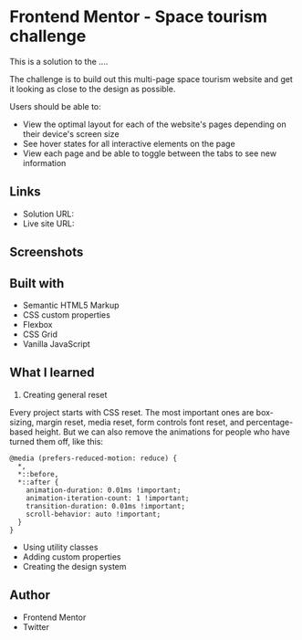 # Frontend Mentor - Space tourism challenge

This is a solution to the ....

The challenge is to build out this multi-page space tourism website and get it looking as close to the design as possible.

Users should be able to:

- View the optimal layout for each of the website's pages depending on their device's screen size
- See hover states for all interactive elements on the page
- View each page and be able to toggle between the tabs to see new information

## Links

- Solution URL:
- Live site URL:

## Screenshots

## Built with

- Semantic HTML5 Markup
- CSS custom properties
- Flexbox
- CSS Grid
- Vanilla JavaScript

## What I learned

1. Creating general reset

Every project starts with CSS reset. The most important ones are box-sizing, margin reset, media reset, form controls font reset, and percentage-based height. But we can also remove the animations for people who have turned them off, like this:

```
@media (prefers-reduced-motion: reduce) {
  *,
  *::before,
  *::after {
    animation-duration: 0.01ms !important;
    animation-iteration-count: 1 !important;
    transition-duration: 0.01ms !important;
    scroll-behavior: auto !important;
  }
}
```

- Using utility classes
- Adding custom properties
- Creating the design system

## Author

- Frontend Mentor
- Twitter

```

```
